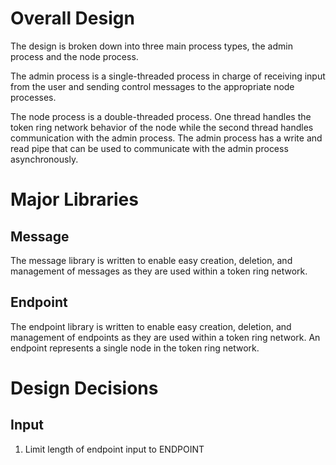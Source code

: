 # Overall Design

The design is broken down into three main process types, the admin process and the node process.

The admin process is a single-threaded process in charge of receiving input from the user and sending control messages to the appropriate node processes.

The node process is a double-threaded process. One thread handles the token ring network behavior of the node while the second thread handles communication with the admin process. The admin process has a write and read pipe that can be used to communicate with the admin process asynchronously.

# Major Libraries

## Message

The message library is written to enable easy creation, deletion, and management of messages as they are used within a token ring network.

## Endpoint

The endpoint library is written to enable easy creation, deletion, and management of endpoints as they are used within a token ring network. An endpoint represents a single node in the token ring network.

# Design Decisions

## Input

1. Limit length of endpoint input to ENDPOINT
